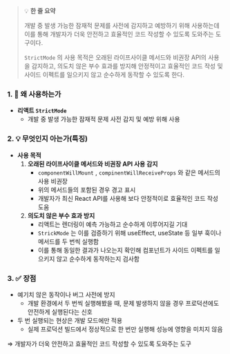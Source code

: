 > 💡 **한 줄 요약**
>
> 개발 중 발생 가능한 잠재적 문제를 사전에 감지하고 예방하기 위해 사용하는데 이를 통해 개발자가 더욱 안전하고 효율적인 코드 작성할 수 있도록 도와주는 도구이다.
>
> `StrictMode` 의 사용 목적은 오래된 라이프사이클 메서드와 비권장 API의 사용을 감지하고, 의도치 않은 부수 효과를 방지해 안정적이고 효율적인 코드 작성 및 사이드 이펙트를 일으키지 않고 순수하게 동작할 수 있도록 한다.

### 1. 🤔 왜 사용하는가

- **리액트 `StrictMode`**
  - 개발 중 발생 가능한 잠재적 문제 사전 감지 및 예방 위해 사용

### 2. 💡 무엇인지 아는가(특징)

- **사용 목적**
  1. **오래된 라이프사이클 메서드와 비권장 API 사용 감지**
     - `componentWillMount` , `compinentWillReceiveProps` 와 같은 메서드의 사용 비권장
     - 위의 메서드들의 포함된 경우 경고 표시
     - 개발자가 최신 React API를 사용해 보다 안정적이로 효율적인 코드 작성 도움
  2. **의도치 않은 부수 효과 방지**
     - 리액트는 렌더링이 예측 가능하고 순수하게 이루어지길 기대
     - `StrickMode` 는 이를 검증하기 위해 useEffect, useState 등 일부 훅이나 메서드를 두 번씩 실행함
     - 이를 통해 동일한 결과가 나오는지 확인해 컴포넌트가 사이드 이펙트를 일으키지 않고 순수하게 동작하는지 검사함

### 3. ✅ 장점

- 예기치 않은 동작이나 버그 사전에 방지
  - 개발 환경에서 두 번씩 실행해봤을 때, 문제 발생하지 않을 경우 프로덕션에도 안전하게 실행된다는 신호
- 두 번 실행되는 현상은 개발 모드에만 적용
  - 실제 프로덕션 빌드에서 정상적으로 한 번만 실행해 성능에 영향을 미치지 않음

⇒ 개발자가 더욱 안전하고 효율적인 코드 작성할 수 있도록 도와주는 도구
